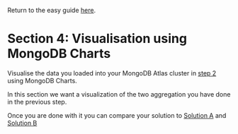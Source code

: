 Return to the easy guide [here](..).
# Section 4: Visualisation using MongoDB Charts
Visualise the data you loaded into your MongoDB Atlas cluster in [step 2](../data-migration) using MongoDB Charts.

In this section we want a visualization of the two aggregation you have done in the previous step.

Once you are done with it you can compare your solution to [Solution A](https://github.com/mcinteerj/rdbms-mdb-migration-workshop/blob/main/guides/solutions/Charts/Aggregation1Charts.png) and [Solution B](https://github.com/mcinteerj/rdbms-mdb-migration-workshop/blob/main/guides/solutions/Charts/Aggregation2Chart.png)
